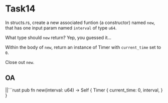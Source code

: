 # Task14

In structs.rs, create a new associated funtion (a constructor) named `new`,
that has one input param named `interval` of type `u64`. 

What type should `new` return? Yep, you guessed it...

Within the body of `new`, return an instance of Timer with `current_time`
set to `0`.

Close out `new`.

## OA
||```rust
pub fn new(interval: u64) -> Self {
    Timer {
        current_time: 0,
        interval,
    }
}
```||

